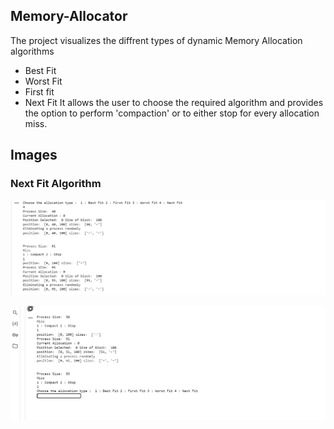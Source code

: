 ## Memory-Allocator
The project visualizes the diffrent types of dynamic Memory Allocation algorithms
- Best Fit
- Worst Fit
- First fit
- Next Fit
It allows the user to choose the required algorithm and provides the option to perform 'compaction' or to either stop for every allocation miss.

## Images
### Next Fit Algorithm

![img1](Images/img1.png)



![img2](Images/img2.png)
